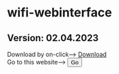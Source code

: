 # wifi-webinterface 
## Version: 02.04.2023
Download by on-click--> <a href="https://codeload.github.com/n-km/wifi-webinterface/zip/refs/heads/main">Download</a>
<br>
Go to this website--> <a href="https://n-km.github.io/wifi-webinterface/"><button>Go</button></a>
